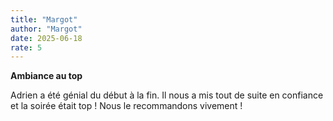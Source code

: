 ```yaml
---
title: "Margot"
author: "Margot"
date: 2025-06-18
rate: 5
---
```


**Ambiance au top**

Adrien a été génial du début à la fin. Il nous a mis tout de suite en confiance et la soirée était top ! Nous le recommandons vivement !
